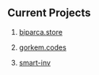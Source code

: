 ## Current Projects
1. [biparca.store](https://biparca.store)

2. [gorkem.codes](https://gorkem.codes)

3. [smart-inv](https://github.com/peacdo/smart-inv)
